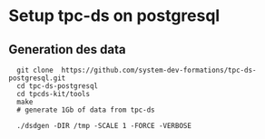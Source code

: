 # Setup tpc-ds on postgresql
## Generation des data 
```shell script
  git clone  https://github.com/system-dev-formations/tpc-ds-postgresql.git 
  cd tpc-ds-postgresql
  cd tpcds-kit/tools  
  make
  # generate 1Gb of data from tpc-ds 
  
  ./dsdgen -DIR /tmp -SCALE 1 -FORCE -VERBOSE   
```

